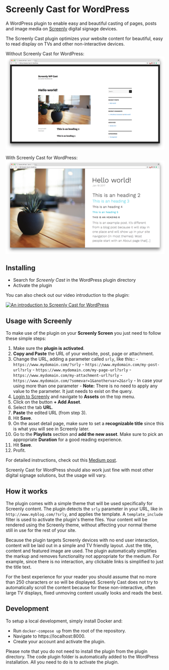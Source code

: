 # Screenly Cast for WordPress

A WordPress plugin to enable easy and beautiful casting of pages, posts and image media on [Screenly](https://www.screenly.io) digital signage devices.

The Screenly Cast plugin optimizes your website content for beautiful, easy to read display on TVs and other non-interactive devices.

Without Screenly Cast for WordPress:
![Without Screenly Cast for WordPress](/assets/screenshot-1.png)

With Screenly Cast for WordPress:
![With Screenly Cast for WordPress](/assets/screenshot-2.png)

## Installing

 * Search for *Screenly Cast* in the WordPress plugin directory
 * Activate the plugin

You can also check out our video introduction to the plugin:

[![An introduction to Screenly Cast for WordPress](https://img.youtube.com/vi/rX6b9ZAYi34/0.jpg)](https://www.youtube.com/watch?v=rX6b9ZAYi34)

## Usage with Screenly

To make use of the plugin on your **Screenly Screen** you just need to follow these simple steps:

  1. Make sure the **plugin is activated**.
  2. **Copy and Paste** the URL of your website, post, page or attachment.
  3. Change the URL, adding a parameter called `srly`, like this::
    - `https://www.mydomain.com/?srly`
    - `https://www.mydomain.com/my-post-url?srly`
    - `https://www.mydomain.com/my-page-url?srly`
    - `https://www.mydomain.com/my-attachment-url?srly`
    - `https://www.mydomain.com/?somevar=1&anothervar=2&srly` - In case your using more than one parameter
    - **Note:** There is no need to apply any value to the parameter. It just needs to exist on the query.
  4. [Login to Screenly](https://login.screenlyapp.com) and navigate to **Assets** on the top menu.
  5. Click on the button **+ Add Asset**.
  6. Select the tab **URL**.
  7. **Paste** the edited URL (from step 3).
  8. Hit **Save**.
  9. On the asset detail page, make sure to set a **recognizable title** since this is what you will see in Screenly later.
  10. Go to the **Playlists** section and **add the new asset**. Make sure to pick an appropriate **Duration** for a good reading experience.
  11. Hit **Save**.
  12. Profit.

For detailed instructions, check out this [Medium post](https://news.screenly.io/introducing-screenly-cast-for-wordpress-a27ff26667b7).

Screenly Cast for WordPress should also work just fine with most other digital signage solutions, but the usage will vary.

## How it works

The plugin comes with a simple theme that will be used specifically for Screenly content. The plugin detects the `srly` parameter in your URL, like in `http://www.myblog.com/?srly`, and applies the template. A `template_include` filter is used to activate the plugin's theme files. Your content will be rendered using the Screenly theme, without affecting your normal theme still in use for the rest of your site.

Because the plugin targets Screenly devices with no end user interaction, content will be laid out in a simple and TV friendly layout. Just the title, content and featured image are used. The plugin automatically simplifies the markup and removes functionality not appropriate for the medium. For example, since there is no interaction, any clickable links is simplified to just the title text.

For the best experience for your reader you should assume that no more than 250 characters or so will be displayed. Screenly Cast does not try to automatically scroll the content because for these non-interactive, often large TV displays, fixed unmoving content usually looks and reads the best.

## Development

To setup a local development, simply install Docker and:
 * Run `docker-compose up` from the root of the repository.
 * Navigate to https://localhost:8000.
 * Create your account and activate the plugin.

Please note that you do not need to install the plugin from the plugin directory. The code plugin folder is automatically added to the WordPress installation. All you need to do is to activate the plugin.
